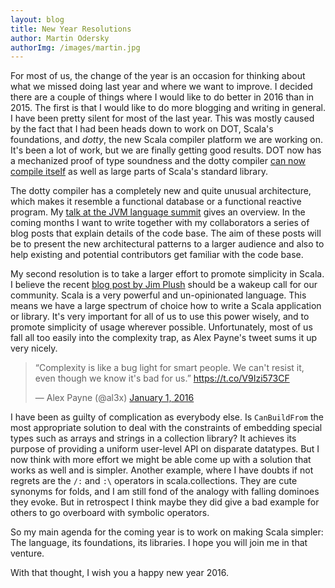 ```yaml
---
layout: blog
title: New Year Resolutions
author: Martin Odersky
authorImg: /images/martin.jpg
---
```


For most of us, the change of the year is an occasion for thinking
about what we missed doing last year and where we want to improve. I decided
there are a couple of things where I would like to do better in 2016
than in 2015. The first is that I would like to do more blogging and
writing in general. I have been pretty silent for most of the last
year. This was mostly caused by the fact that I had been heads down to
work on DOT, Scala's foundations, and _dotty_, the new Scala compiler
platform we are working on. It's been a lot of work, but we are finally
getting good results. DOT now has a mechanized proof of type soundness
and the dotty compiler [can now compile
itself](http://www.scala-lang.org/blog/2015/10/23/dotty-compiler-bootstraps.html)
as well as large parts of Scala's standard library.

The dotty compiler has a completely new and quite unusual
architecture, which makes it resemble a functional database or a
functional reactive program. My [talk at the JVM language
summit](https://www.youtube.com/watch?v=WxyyJyB_Ssc) gives an
overview. In the coming months I want to write together with my
collaborators a series of blog posts
 that explain details of the code base. The
aim of these posts will be to present the new architectural patterns
to a larger audience and also to help existing and potential
contributors get familiar with the code base.

My second resolution is to take a larger effort to promote simplicity
in Scala. I believe the recent [blog post by Jim
Plush](http://jimplush.com/talk/2015/12/19/moving-a-team-from-scala-to-golang/) should be a wakeup call for our
community. Scala is a very powerful and un-opinionated language.  This
means we have a large spectrum of choice how to write a Scala
application or library. It's very important for all of us to use this
power wisely, and to promote simplicity of usage wherever possible.
Unfortunately, most of us fall all too easily into the complexity
trap, as Alex Payne's tweet sums it up very nicely.

<blockquote class="twitter-tweet" lang="en"><p lang="en" dir="ltr">“Complexity is like a bug light for smart people. We can&#39;t resist it, even though we know it&#39;s bad for us.” <a href="https://t.co/V9Izi573CF">https://t.co/V9Izi573CF</a></p>&mdash; Alex Payne (@al3x) <a href="https://twitter.com/al3x/status/683036775942496256">January 1, 2016</a></blockquote>
<script async src="//platform.twitter.com/widgets.js" charset="utf-8"></script>

I have been as guilty of complication as everybody else. Is
`CanBuildFrom` the most appropriate solution to deal with the
constraints of embedding special types such as arrays and strings in a
collection library? It achieves its purpose of providing a uniform
user-level API on disparate datatypes. But I now think with more
effort we might be able come up with a solution that works as well and
is simpler. Another example, where I have doubts if not regrets are
the `/:` and `:\` operators in scala.collections.  They are cute
synonyms for folds, and I am still fond of the analogy with falling
dominoes they evoke. But in retrospect I think maybe they did give a
bad example for others to go overboard with symbolic operators.

So my main agenda for the coming year is to work on making Scala
simpler: The language, its foundations, its libraries. I hope you
will join me in that venture.

With that thought, I wish you a happy new year 2016.




